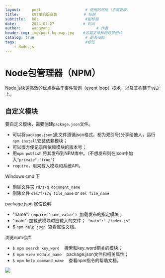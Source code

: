 ```yaml
---
layout:     post                    # 使用的布局（不需要改）
title:      k8s单机版安装            # 标题 
subtitle:   k8s                     #副标题
date:       2024-07-27             # 时间
author:     wangyang                     # 作者
header-img: img/post-bg-map.jpg    #这篇文章标题背景图片
catalog: true                       # 是否归档
tags:                               #标签
    - Node.js
---
```



Node包管理器（NPM）
==============
Node.js快速高效的优点得益于事件轮询（event loop）技术，以及其构建于`V8`之上。


自定义模块
------------
要自定义模块，需要创建`package.json`文件。

* 可以将`package.json`(此文件遵循json格式，都为双引号)分享给他人，运行`npm install`安装依赖模块；
* 可以很方便记录所依赖模块的版本号；
* 用`npm publish` 将其发布到NPM库中。（不想发布则在json中加入`"private":"true"`）
* `require`，用来载入模块和系统API。

Windows cmd 下

* 删除文件夹 `rd/s/q document_name` 
* 删除文件 `del/f/s/q file_name` or `del file_name`

package.json 属性说明

* "name": `require('name_value')`<block>&nbsp;&nbsp;</block>加载发布的指定模块；
* "main": 加载该模块时应载入的文件；&nbsp;&nbsp;`"main":"./index.js"`
* $ `npm help json`&nbsp;&nbsp;查看属性文档。

浏览npm仓库

* `$ npm search key_word` &nbsp;&nbsp; 搜索和key_word相关的模块；
* `$ npm view module_name` &nbsp;&nbsp; package.json文件和相关属性；
* `$ npm help command_name` &nbsp;&nbsp; 查看npm指令的帮助文档。


<img src="https://github.com/wangyang1996/wangyang1996.github.io/tree/master/img/md-img/test.jpg">  
